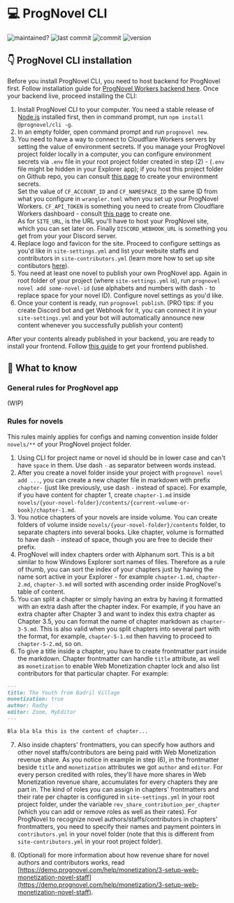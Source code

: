 # 💻 ProgNovel CLI

![maintained?](https://img.shields.io/badge/maintained%3F-yes-green.svg)
![last commit](https://img.shields.io/github/last-commit/prognoveljs/prognovel-cli/develop)
![commit](https://img.shields.io/github/commit-activity/m/prognoveljs/prognovel-cli/develop)
![version](https://img.shields.io/github/package-json/v/prognoveljs/prognovel-cli)

## 👇 ProgNovel CLI installation

Before you install ProgNovel CLI, you need to host backend for ProgNovel first. Follow installation guide for [ProgNovel Workers backend here](https://github.com/prognoveljs/prognovel-workers). Once your backend live, proceed installing the CLI:

1. Install ProgNovel CLI to your computer. You need a stable release of [Node.js](https://nodejs.org/) installed first, then in command prompt, run `npm install @prognovel/cli -g`.
2. In an empty folder, open command prompt and run `prognovel new`.
3. You need to have a way to connect to Cloudflare Workers servers by setting the value of environment secrets. If you manage your ProgNovel project folder locally in a computer, you can configure environment secrets via `.env` file in your root project folder created in step (2) - (`.env` file might be hidden in your Explorer app); if you host this project folder on Github repo, you can consult [this page](https://docs.github.com/en/actions/security-guides/encrypted-secrets) to create your environment secrets.<br />
Set the value of `CF_ACCOUNT_ID` and `CF_NAMESPACE_ID` the same ID from what you configure in `wrangler.toml` when you set up your ProgNovel Workers. `CF_API_TOKEN` is something you need to create from Cloudflare Workers dashboard - consult [this page](https://developers.cloudflare.com/workers/cli-wrangler/authentication#generate-tokens) to create one.<br />
As for `SITE_URL`, is the URL you'll have to host your ProgNovel site, which you can set later on. Finally `DISCORD_WEBHOOK_URL` is something you get from your your Discord server.
4. Replace logo and favicon for the site. Proceed to configure settings as you'd like in `site-settings.yml` and list your website staffs and contributors in `site-contributors.yml` (learn more how to set up site contibutors [here](https://demo.prognovel.com/help/monetization/2-setup-web-monetization-website-staff)).
5. You need at least one novel to publish your own ProgNovel app. Again in root folder of your project (where `site-settings.yml` is), run `prognovel novel add some-novel-id` (use alphabets and numbers with dash `-` to replace space for your novel ID). Configure novel settings as you'd like.
6. Once your content is ready, run `prognovel publish`. (PRO tips: if you create Discord bot and get Webhook for it, you can connect it in your `site-settings.yml` and your bot will automatically announce new content whenever you successfully publish your content)

After your contents already published in your backend, you are ready to install your frontend. Follow [this guide](https://github.com/prognoveljs/prognovel-app) to get your frontend published.

## 🤔 What to know

### General rules for ProgNovel app

(WIP)

### Rules for novels

This rules mainly applies for configs and naming convention inside folder `novels/**` of your ProgNovel project folder.

1. Using CLI for project name or novel id should be in lower case and can't have `space` in them. Use dash `-` as separator between words instead.
2. After you create a novel folder inside your project with `prognovel novel add ...`, you can create a new chapter file in markdown with prefix `chapter-` (just like previously, use dash `-` instead of space). For example, if you have content for chapter 1, create `chapter-1.md` inside `novels/{your-novel-folder}/contents/{current-volume-or-book}/chapter-1.md`.
3. You notice chapters of your novels are inside volume. You can create folders of volume inside `novels/{your-novel-folder}/contents` folder, to separate chapters into several books. Like chapter, volume is formatted to have dash `-` instead of space, though you are free to decide their prefix.
4. ProgNovel will index chapters order with Alphanum sort. This is a bit  similar to how Windows Explorer sort names of files. Therefore as a rule of thumb, you can sort the index of your chapters just by having the name sort active in your Explorer - for example `chapter-1.md`, `chapter-2.md`, `chapter-3.md` will sorted with ascending order inside ProgNovel's table of content.
5. You can split a chapter or simply having an extra by having it formatted with an extra dash after the chapter index. For example, if you have an extra chapter after Chapter 3 and want to index this extra chapter as Chapter 3.5, you can format the name of chapter markdown as `chapter-3-5.md`. This is also valid when you split chapters into several part with the format, for example, `chapter-5-1.md` then havving to proceed to `chapter-5-2.md`, so on. 
6. To give a title inside a chapter, you have to create frontmatter part inside the markdown. Chapter frontmatter can handle `title` attribute, as well as `monetization` to enable Web Monetization chapter lock and also list contributors for that particular chapter. For example:

```md
---
title: The Youth from Badril Village
monetization: true
author: Radhy
editor: Zoom, MyEditor
---

Bla bla bla this is the content of chapter...
```

7. Also inside chapters' frontmatters, you can specify how authors and other novel staffs/contributors are being paid with Web Monetization revenue share. As you notice in example in step (6), in the frontmatter beside `title` and `monetization` attributes we got `author` and `editor`. For every person credited with roles, they'll have more shares in Web Monetization revenue share, accumulates for every chapters they are part in. The kind of roles you can assign in chapters' frontmatters and their rate per chapter is configured in `site-settings.yml` in your root project folder, under the variable `rev_share_contribution_per_chapter` (which you can add or remove roles as well as their rates). For ProgNovel to recognize novel authors/staffs/contributors in chapters' frontmatters, you need to specify their names and payment pointers in `contributors.yml` in your novel folder (note that this is different from `site-contributors.yml` in your root project folder).

8. (Optional) for more information about how revenue share for novel authors and contributors works, read [https://demo.prognovel.com/help/monetization/3-setup-web-monetization-novel-staff](https://demo.prognovel.com/help/monetization/3-setup-web-monetization-novel-staff).